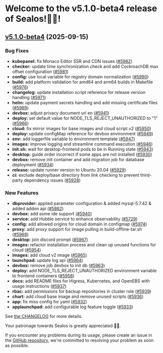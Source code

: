 
# Welcome to the v5.1.0-beta4 release of Sealos!🎉🎉!

<a name="v5.1.0-beta4"></a>
## [v5.1.0-beta4](https://github.com/labring/sealos/compare/v5.1.0-beta3...v5.1.0-beta4) (2025-09-15)

### Bug Fixes

* **kubepanel:** fix Monaco Editor SSR and CDN issues ([#5982](https://github.com/labring/sealos/issues/5982))
* **checker:** update time synchronization check and add CockroachDB max offset configuration ([#5981](https://github.com/labring/sealos/issues/5981))
* **config:** use local variable for registry domain normalization ([#5980](https://github.com/labring/sealos/issues/5980))
* **build:** add platform validation for amd64 and arm64 builds in Makefile ([#5976](https://github.com/labring/sealos/issues/5976))
* **changelog:** update installation script reference for release version handling ([#5971](https://github.com/labring/sealos/issues/5971))
* **helm:** update payment secrets handling and add missing certificate files ([#5969](https://github.com/labring/sealos/issues/5969))
* **devbox:** adjust privacy document url en ([#5941](https://github.com/labring/sealos/issues/5941))
* **deploy:** set default value for NODE_TLS_REJECT_UNAUTHORIZED to "1" ([#5966](https://github.com/labring/sealos/issues/5966))
* **cloud:** fix mirror images for base images and cloud script v2 ([#5950](https://github.com/labring/sealos/issues/5950))
* **deploy:** update configMap reference for devbox environment ([#5949](https://github.com/labring/sealos/issues/5949))
* **env:** add loggerfile variable to environment template ([#5947](https://github.com/labring/sealos/issues/5947))
* **images:** improve logging and streamline command execution ([#5946](https://github.com/labring/sealos/issues/5946))
* **init.sh:** wait for desktop-frontend pods to be in Running state ([#5943](https://github.com/labring/sealos/issues/5943))
* **desktop:** guide order incorrect if some apps are not installed ([#5930](https://github.com/labring/sealos/issues/5930))
* **devbox:** remove init container and add migration job for database deployment ([#5934](https://github.com/labring/sealos/issues/5934))
* **release:** update runner version to Ubuntu 20.04 ([#5929](https://github.com/labring/sealos/issues/5929))
* **ci:** exclude deploy/base directory from link checking to prevent third-party dependency issues ([#5928](https://github.com/labring/sealos/issues/5928))

### New Features

* **dbprovider:** applied parameter configuration & added mysql-5.7.42 & added addon api ([#5862](https://github.com/labring/sealos/issues/5862))
* **devbox:** add some ide support ([#5940](https://github.com/labring/sealos/issues/5940))
* **service:** add Hubble service to enhance observability ([#5729](https://github.com/labring/sealos/issues/5729))
* **config:** add allowed origins for cloud domain in configmap ([#5974](https://github.com/labring/sealos/issues/5974))
* **proxy:** add proxy support for image pulling in build-offline-tar.sh ([#5968](https://github.com/labring/sealos/issues/5968))
* **desktop:** join discord prompt ([#5967](https://github.com/labring/sealos/issues/5967))
* **images:** refactor installation process and clean up unused functions for cloud ([#5954](https://github.com/labring/sealos/issues/5954))
* **images:** add cloud v2 image ([#5965](https://github.com/labring/sealos/issues/5965))
* **launchpad:** update log api ([#5964](https://github.com/labring/sealos/issues/5964))
* **devbox:** remove job devbox to init db ([#5963](https://github.com/labring/sealos/issues/5963))
* **deploy:** add NODE_TLS_REJECT_UNAUTHORIZED environment variable to frontend containers ([#5958](https://github.com/labring/sealos/issues/5958))
* **docs:** add README files for Higress, Kubernetes, and OpenEBS with usage instructions ([#5937](https://github.com/labring/sealos/issues/5937))
* **rbac:** add permissions for backup repositories in cluster role ([#5939](https://github.com/labring/sealos/issues/5939))
* **chart:** add cloud base image and remove unused scripts ([#5936](https://github.com/labring/sealos/issues/5936))
* **app:** fix miss config for yaml ([#5932](https://github.com/labring/sealos/issues/5932))
* **applaunchpad:** add configurable log feature toggle ([#5933](https://github.com/labring/sealos/issues/5933))

See [the CHANGELOG](https://github.com/labring/sealos/blob/main/CHANGELOG/CHANGELOG.md) for more details.

Your patronage towards Sealos is greatly appreciated 🎉🎉.

If you encounter any problems during its usage, please create an issue in the [GitHub repository](https://github.com/labring/sealos), we're committed to resolving your problem as soon as possible.
